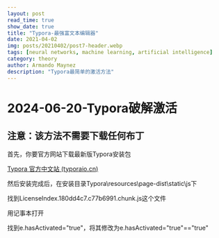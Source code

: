 ```yaml
---
layout: post
read_time: true
show_date: true
title: "Typora-最强富文本编辑器"
date: 2021-04-02
img: posts/20210402/post7-header.webp
tags: [neural networks, machine learning, artificial intelligence]
category: theory
author: Armando Maynez
description: "Typora最简单的激活方法"
---
```


# 2024-06-20-Typora破解激活

## 注意：该方法不需要下载任何布丁

<p>首先，你要官方网站下载最新版Typora安装包</p>

[Typora 官方中文站 (typoraio.cn)](https://typoraio.cn/)

<p>然后安装完成后，在安装目录Typora\resources\page-dist\static\js下</p>

<p>找到LicenseIndex.180dd4c7.c77b6991.chunk.js这个文件</p>

用记事本打开

<p>找到e.hasActivated="true"，将其修改为e.hasActivated="true"=="true"</p>